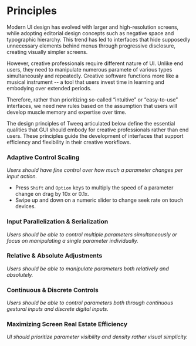 # Principles

Modern UI design has evolved with larger and high-resolution screens, while adopting editorial design concepts such as negative space and typographic hierarchy. This trend has led to interfaces that hide supposedly unnecessary elements behind menus through progressive disclosure, creating visually simpler screens.

However, creative professionals require different nature of UI. Unlike end users, they need to manipulate numerous paramete of various types simultaneously and repeatedly. Creative software functions more like a musical instrument -- a tool that users invest time in learning and embodying over extended periods.

Therefore, rather than prioritizing so-called “intuitive” or “easy-to-use” interfaces, we need new rules based on the assumption that users will develop muscle memory and expertise over time.

The design principles of Tweeq articulated below define the essential qualities that GUI should embody for creative professionals rather than end users. These principles guide the development of interfaces that support efficiency and flexibility in their creative workflows.

### Adaptive Control Scaling

_Users should have fine control over how much a parameter changes per input action._

 - Press `Shift` and `Option` keys to multiply the speed of a parameter change on drag by 10x or 0.1x.
 - Swipe up and down on a numeric slider to change seek rate on touch devices.

### Input Parallelization & Serialization

_Users should be able to control multiple parameters simultaneously or focus on manipulating a single parameter individually._

### Relative & Absolute Adjustments

_Users should be able to manipulate parameters both relatively and absolutely._

### Continuous & Discrete Controls

_Users should be able to control parameters both through continuous gestural inputs and discrete digital inputs._

### Maximizing Screen Real Estate Efficiency

_UI should prioritize parameter visibility and density rather visual simplicity._
